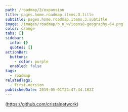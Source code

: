 ```yaml
---
path: /roadmap/3/expansion
title: pages.home.roadmap.items.3.title
subtitle: pages.home.roadmap.items.3.subtitle
image: /images/roadmap/b_n_w/icons8-geography-64.png
color: orange
tabs: []
sidebar:
  info: {}
  quotes: []
actionBar:
  buttons:
    - color: purple
  enabled: false
tags:
  - roadmap
relatedTags:
  - first-version
publishedDate: 2019-05-01T23:47:44.182Z
---
```

(https://github.com/cristalnetwork)